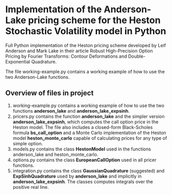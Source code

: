 # Implementation of the Anderson-Lake pricing scheme for the Heston Stochastic Volatility model in Python
Full Python implementation of the Heston pricing scheme developed by Leif Anderson and Mark Lake in their article Robust High-Precision Option Pricing by Fourier Transforms: Contour Deformations and Double-Exponential Quadrature.

The file working-example.py contains a working example of how to use the two Anderson-Lake functions.
## Overview of files in project
1. working-example.py contains a working example of how to use the two functions **anderson_lake** and **anderson_lake_expsinh**.
2. pricers.py contains the function **anderson_lake** and the simpler version **anderson_lake_expsinh**, which computes the call option price in the Heston model. 
The file also includes a closed-form Black-Scholes formula **bs_call_option** and a Monte Carlo implementation of the Heston model **heston_monte_carlo** capable of calculating prices for any type of simple option.
3. models.py contains the class **HestonModel** used in the functions anderson_lake and heston_monte_carlo. 
4. options.py contains the class **EuropeanCallOption** used in all pricer functions.
5. integration.py contains the class **GaussianQuadrature** (suggested) and **ExpSinhQuadrature** used by **anderson_lake** and implicitly in **anderson_lake_expsinh**. The classes computes integrals over the positive real line.
